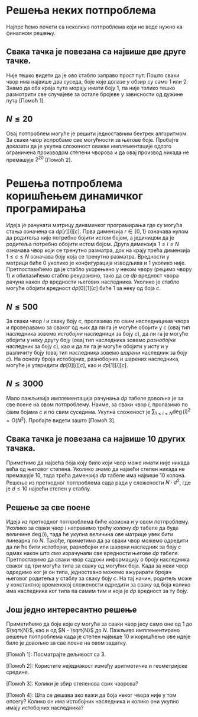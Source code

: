 ﻿
# Решења неких потпроблема

Најпре ћемо почети са неколико потпроблема који не воде нужно ка финалном решењу.

## Свака тачка је повезана са највише две друге тачке.

Није тешко видети да је ово стабло заправо прост пут. Пошто сваки чвор има највише два суседа, боје које долазе у обзир су само 1 или 2. Знамо да оба краја пута морају имати боју 1, па није толико тешко размотрити све случајеве за остале бројеве у зависности од дужине пута [Помоћ 1].

## $N\leq20$

Овај потпроблем могуће је решити једноставним бектрек алгоритмом. За сваки чвор испробамо све могућности за његове боје. Пробајте доказати да је укупна сложеност овакве имплементације одозго ограничена производом степени чворова и да овај производ никада не премашује $2^20$ [Помоћ 2].

# Решења потпроблема коришћењем динамичког програмирања

Идеја је рачунати матрицу динамичког програмирања где су могућа стања означена са $dp[r][i][c]$. Прва димензија $r \in \{0, 1\}$ означава нулом да родитеља није потребно бојити истом бојом, а јединицом да је родитеља потребно обојити истом бојом. Друга димензија $1 \le i \le N$ означава чвор који се тренутно разматра, док на крају трећа димензија $1 \le c \le N$ означава боју која се тренутно разматра. Вредности у матрици биће 0 уколико је конфигурација изводљива и 1 уколико није. Претпоставићемо да је стабло укорењено у неком чвору (рецимо чвору $1$) и обилазићемо стабло рекурзивно, тако да се $dp$ вредност чвора рачуна након $dp$ вредности његових наследника. Уколико је стабло могуће обојити вредност $dp[0][1][c]$ биће 1 за неку од боја $c$.

## $N\leq500$

За сваки чвор $i$ и сваку боју $c$, пролазимо по свим наследницима чвора и проверавамо за сваког од њих да ли га је могуће обојити у $c$ (овај тип наследника зовемо <em>истобојни</em> наследници за боју $c$), да ли га је могуће обојити у неку другу боју (овај тип наследника зовемо <em>разнобојни</em> наследник за боју $c$), као и да ли га је могуће обојити у исту и у различиту боју (овај тип наследника зовемо <em>шарени</em> наследник за боју $c$). На основу броја истобојних, разнобојних и шарених наследника, могуће је утвридити $dp[0][i][c]$, као и $dp[1][i][c]$.

## $N\leq3000$

Мало пажљивија имплементација рачунања $dp$ табеле довољна је за све поене на овом потпроблему. Наиме, за сваки чвор $i$, пролазимо по свим бојама $c$ и по свим суседима. Укупна сложеност је $\sum_{1 \le i \le N} \deg(i)^2 = O(N^2)$. Пробајте видети зашто [Помоћ 3].

## Свака тачка је повезана са највише $10$ других тачака.

Приметимо да највећа боја коју било који чвор може имати није никада већа од његовог степена. Уколико знамо да највећи степен никада не премашује 10, тада трећа димензија $dp$ табеле има највише 10 колона. Решење из претходног потпроблема сада ради у сложености $N \cdot d^2$, где је $d \le 10$ највећи степен у стаблу.

## Решење за све поене

Идеја из претходног потпроблема биће корисна и у овом потпроблему. Уколико за сваки чвор $i$ направимо трећу колону $dp$ табеле да буде величине $\deg(i)$, тада ће укупна величина ове матрице увек бити линеарна по $N$. Такође, приметимо да за сваки чвор можемо одредити да ли ће бити истобојни, разнобојни или шарени наследник за боју $c$ одмах након што смо израчунали све вредности његове $dp$ табеле. Претпоставимо да сваки чвор садржи информацију о броју наследника сваког од три могућа типа за сваку од могућих боја. Када за неки чвор одредимо ког је он типа, једноставно можемо ажурирати бројач његовог родитеља у стаблу за сваку боју $c$. На тај начин, родитељ може у константној временској сложености одредити за сваку од боја колико има наследника ког типа па самим тим и која је $dp$ вредност за ту боју.

## Joш једно интересантно решење

Приметићемо да боје које су могуће за сваки чвор јесу само оне од $1$ до $\sqrt{N}$, као и од $N - \sqrt{N}$ до $N$. Пажљиво имплементирано решење потпроблема када је степен највише $10$ и коришћење ове идеје било је довољно за све поене на овом задатку.





[Помоћ 1]: Посматрајте дељивост са 3.

[Помоћ 2]: Користите неједнакост између аритметичке и геометријске средине.

[Помоћ 3]: Колики је збир степенова свих чворова?

[Помоћ 4]: Шта се дешава ако важи да боја неког чвора није у том опсегу? Колико он има истобојних наследника и колико они укупно имају истобојних наследника?
